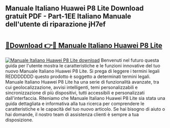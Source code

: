 ## Manuale Italiano Huawei P8 Lite Download gratuit PDF - Part-1EE Italiano Manuale dell'utente di riparazione jH7ef

# <h2><a href="http://df9fi4.blite.top/?on=Manuale+Italiano+Huawei+P8+Lite">🔗Download 👉🔴 Manuale Italiano Huawei P8 Lite</a></h2>

[![Manuale Italiano Huawei P8 Lite download](https://i.imgur.com/lujVjoI.png)](http://df9fi4.blite.top/?on=Manuale+Italiano+Huawei+P8+Lite)
Benvenuti nel futuro questa guida per l'utente mostra le caratteristiche e le funzioni innovative del tuo nuovo Manuale Italiano Huawei P8 Lite. Si prega di leggere i termini legali REDDDDDDD questo prodotto è soggetto a determinati termini legali. Manuale Italiano Huawei P8 Lite ha una serie di funzionalità avanzate, tra cui geolocalizzazione, avvisi intelligenti, temi personalizzabili e sincronizzazione di più dispositivi, tutti accessibili e personalizzati dall'interfaccia. Riteniamo che Manuale Italiano Huawei P8 Lite sia stata una guida dettagliata e informativa alla tua ricerca per comprendere le caratteristiche e le capacità del tuo nuovo articolo. Se hai bisogno di aiuto o hai domande, il nostro team di assistenza clienti è sempre a tua disposizione.
